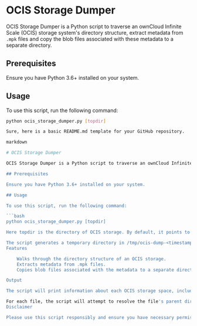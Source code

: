 # OCIS Storage Dumper

OCIS Storage Dumper is a Python script to traverse an ownCloud Infinite Scale (OCIS) storage system's directory structure, extract metadata from `.mpk` files and copy the blob files associated with these metadata to a separate directory.

## Prerequisites

Ensure you have Python 3.6+ installed on your system.

## Usage

To use this script, run the following command:

```bash
python ocis_storage_dumper.py [topdir]

Sure, here is a basic README.md template for your GitHub repository.

markdown

# OCIS Storage Dumper

OCIS Storage Dumper is a Python script to traverse an ownCloud Infinite Scale (OCIS) storage system's directory structure, extract metadata from `.mpk` files and copy the blob files associated with these metadata to a separate directory.

## Prerequisites

Ensure you have Python 3.6+ installed on your system.

## Usage

To use this script, run the following command:

```bash
python ocis_storage_dumper.py [topdir]

Here topdir is the directory of OCIS storage. By default, it points to $HOME/.ocis.

The script generates a temporary directory in /tmp/ocis-dump-<timestamp>, where the extracted blob files will be placed.
Features

    Walks through the directory structure of an OCIS storage.
    Extracts metadata from .mpk files.
    Copies blob files associated with the metadata to a separate directory.

Output

The script will print information about each OCIS storage space, including the space's name, type, root directory, tree size, and a symlink tree. Files are copied to the output directory, and their locations are printed to the console.

For each file, the script will attempt to resolve the file's parent directory and print a blobid for reference. If the blob file cannot be found, a warning will be printed.
Disclaimer

Please use this script responsibly and ensure you have necessary permissions to access and modify the directories in question.
